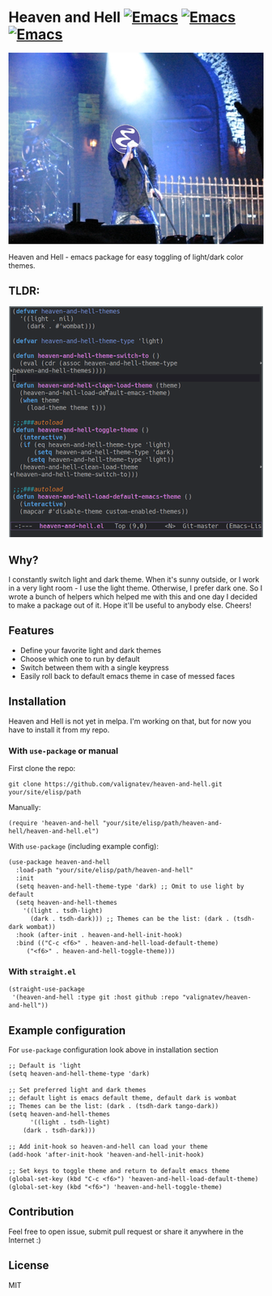 # Heaven and Hell [![Emacs](https://img.shields.io/badge/Emacs-24-8e44bd.svg)](https://www.gnu.org/software/emacs/) [![Emacs](https://img.shields.io/badge/Emacs-25-8e44bd.svg)](https://www.gnu.org/software/emacs/) [![Emacs](https://img.shields.io/badge/Emacs-26-8e44bd.svg)](https://www.gnu.org/software/emacs/)

![Logo](logo.jpg)

Heaven and Hell - emacs package for easy toggling of light/dark color themes.

## TLDR:

![Demo](demo.gif)

## Why?

I constantly switch light and dark theme.
When it's sunny outside, or I work in a very light room - I use the light theme.
Otherwise, I prefer dark one.
So I wrote a bunch of helpers which helped me with this and one day I decided to make a package out of it.
Hope it'll be useful to anybody else. Cheers!

## Features

* Define your favorite light and dark themes
* Choose which one to run by default
* Switch between them with a single keypress
* Easily roll back to default emacs theme in case of messed faces

## Installation

Heaven and Hell is not yet in melpa. I'm working on that, but for now you have to install it from my repo.

### With `use-package` or manual

First clone the repo:

```shell
git clone https://github.com/valignatev/heaven-and-hell.git your/site/elisp/path
```

Manually:

```emacs-lisp
(require 'heaven-and-hell "your/site/elisp/path/heaven-and-hell/heaven-and-hell.el")
```

With `use-package` (including example config):
```emacs-lisp
(use-package heaven-and-hell
  :load-path "your/site/elisp/path/heaven-and-hell"
  :init
  (setq heaven-and-hell-theme-type 'dark) ;; Omit to use light by default
  (setq heaven-and-hell-themes
	'((light . tsdh-light)
	  (dark . tsdh-dark))) ;; Themes can be the list: (dark . (tsdh-dark wombat))
  :hook (after-init . heaven-and-hell-init-hook)
  :bind (("C-c <f6>" . heaven-and-hell-load-default-theme)
	 ("<f6>" . heaven-and-hell-toggle-theme)))
```

### With `straight.el`

```emacs-lisp
(straight-use-package
 '(heaven-and-hell :type git :host github :repo "valignatev/heaven-and-hell"))
```

## Example configuration

For `use-package` configuration look above in installation section

```emacs-lisp
;; Default is 'light
(setq heaven-and-hell-theme-type 'dark)

;; Set preferred light and dark themes
;; default light is emacs default theme, default dark is wombat
;; Themes can be the list: (dark . (tsdh-dark tango-dark))
(setq heaven-and-hell-themes
      '((light . tsdh-light)
	(dark . tsdh-dark)))

;; Add init-hook so heaven-and-hell can load your theme
(add-hook 'after-init-hook 'heaven-and-hell-init-hook)

;; Set keys to toggle theme and return to default emacs theme
(global-set-key (kbd "C-c <f6>") 'heaven-and-hell-load-default-theme)
(global-set-key (kbd "<f6>") 'heaven-and-hell-toggle-theme)
```

## Contribution

Feel free to open issue, submit pull request or share it anywhere in the Internet :)

## License

MIT
